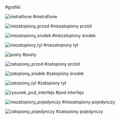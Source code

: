 #grafiki

![nietrafione](https://user-images.githubusercontent.com/102683797/171597323-97cdf7af-af60-4bbb-9f29-aeebeb8900c1.png)
#nietrafione

![niezatopiony_przod](https://user-images.githubusercontent.com/102683797/171597345-dcb21cef-9ddb-4f3c-a534-3fd9ff7d94f4.png)
#niezatopiony przód

![niezatopiony_srodek](https://user-images.githubusercontent.com/102683797/171597352-5d1e1325-c6c0-474a-9f7d-10b7bb66f416.png)
#niezatopiony środek

![niezatopiony_tyl](https://user-images.githubusercontent.com/102683797/171597361-6a63898d-9160-4ee6-9c58-23268b7bf12b.png)
#niezatopiony tył

![pusty](https://user-images.githubusercontent.com/102683797/171597385-6307ed8c-b860-49db-9edb-16894704fe19.png)
#pusty

![zatopiony_przod](https://user-images.githubusercontent.com/102683797/171597401-69aee476-8e35-4bbe-b92a-148b73857f23.png)
#zatopiony przód

![zatopiony_srodek](https://user-images.githubusercontent.com/102683797/171597416-373a94c1-021a-4072-a199-7fba6e4e7ee8.png)
#zatopiony środek

![zatopiony_tyl](https://user-images.githubusercontent.com/102683797/171597432-84a28197-929f-44ba-b68f-20c903299fc7.png)
#zatopiony tył

![rysunek_pod_interfejs](https://user-images.githubusercontent.com/102683797/173253746-703d4321-886d-43ec-a4a6-9a9908aa259c.png)
#pod interfejs

![niezatopiony_pojedynczy](https://user-images.githubusercontent.com/102683797/173253749-f93ea881-4bcc-4782-9722-1df38a9a3bf0.png)
#niezatopiony pojedynczy

![zatopiony_pojedynczy](https://user-images.githubusercontent.com/102683797/173253751-25ffbbf5-60dc-45ca-9e6d-44845a02f744.png)
#zatopiony pojedynczy
